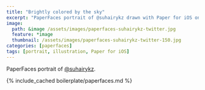 ```yaml
---
title: "Brightly colored by the sky"
excerpt: "PaperFaces portrait of @suhairykz drawn with Paper for iOS on an iPad."
image: 
  path: &image /assets/images/paperfaces-suhairykz-twitter.jpg 
  feature: *image
  thumbnail: /assets/images/paperfaces-suhairykz-twitter-150.jpg
categories: [paperfaces]
tags: [portrait, illustration, Paper for iOS]
---
```


PaperFaces portrait of [@suhairykz](https://twitter.com/suhairykz).

{% include_cached boilerplate/paperfaces.md %}
